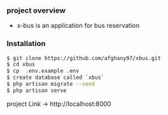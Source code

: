 
### project overview
- x-bus is an application for bus reservation

### Installation

```sh
$ git clone https://github.com/afghany97/xbus.git 
$ cd xbus
$ cp  .env.example .env
$ create database called `xbus`
$ php artisan migrate --seed
$ php artisan serve
```

project Link -> http://localhost:8000
